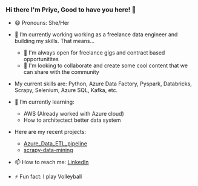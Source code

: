 ### Hi there I'm Priye, Good to have you here! 👋

- 😄 Pronouns: She/Her

- 🔭 I’m currently working working as a freelance data engineer and building my skills. That means...
    * 👯 I'm always open for freelance gigs and contract based opportunitites
    * 💬 I'm looking to collaborate and create some cool content that we can share with the community

- My current skills are:
Python, Azure Data Factory, Pyspark, Databricks, Scrapy, Selenium, Azure SQL, Kafka, etc.


- 🌱 I’m currently learning:
    * AWS (Already worked with Azure cloud)
    * How to architectect better data system


- Here are my recent projects:
  * <a href="https://github.com/priye-1/Azure_Data_ETL_pipeline">Azure_Data_ETL_pipeline</a>
  * <a href="https://github.com/priye-1/scrapy-data-mining">scrapy-data-mining</a>


- 📫 How to reach me: <a href="https://www.linkedin.com/in/tamunopriye-dagogo-george-191175167/">LinkedIn</a>
- ⚡ Fun fact: I play Volleyball 

